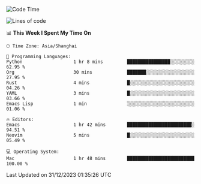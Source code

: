 <!--START_SECTION:waka-->
![Code Time](http://img.shields.io/badge/Code%20Time-1%2C767%20hrs%2051%20mins-blue)

![Lines of code](https://img.shields.io/badge/From%20Hello%20World%20I%27ve%20Written-286.8%20thousand%20lines%20of%20code-blue)

📊 **This Week I Spent My Time On** 

```text
🕑︎ Time Zone: Asia/Shanghai

💬 Programming Languages: 
Python                   1 hr 8 mins         ████████████████░░░░░░░░░   62.95 % 
Org                      30 mins             ███████░░░░░░░░░░░░░░░░░░   27.95 % 
Rust                     4 mins              █░░░░░░░░░░░░░░░░░░░░░░░░   04.26 % 
YAML                     3 mins              █░░░░░░░░░░░░░░░░░░░░░░░░   03.66 % 
Emacs Lisp               1 min               ░░░░░░░░░░░░░░░░░░░░░░░░░   01.06 % 

🔥 Editors: 
Emacs                    1 hr 42 mins        ████████████████████████░   94.51 % 
Neovim                   5 mins              █░░░░░░░░░░░░░░░░░░░░░░░░   05.49 % 

💻 Operating System: 
Mac                      1 hr 48 mins        █████████████████████████   100.00 % 
```


 Last Updated on 31/12/2023 01:35:26 UTC
<!--END_SECTION:waka-->
